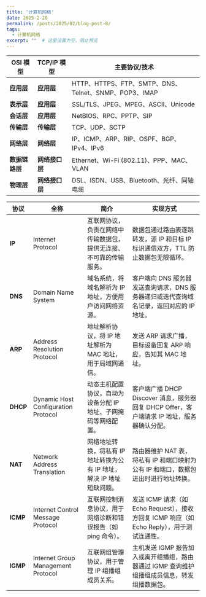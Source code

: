 ```yaml
---
title: '计算机网络'
date: 2025-2-20
permalink: /posts/2025/02/blog-post-8/
tags:
  - 计算机网络
excerpt: ""  # 这里设置为空，阻止预览
---
```


| OSI 模型       | TCP/IP 模型    | 主要协议/技术                                         |
| -------------- | -------------- | ----------------------------------------------------- |
| **应用层**     | **应用层**     | HTTP、HTTPS、FTP、SMTP、DNS、Telnet、SNMP、POP3、IMAP |
| **表示层**     | **应用层**     | SSL/TLS、JPEG、MPEG、ASCII、Unicode                   |
| **会话层**     | **应用层**     | NetBIOS、RPC、PPTP、SIP                               |
| **传输层**     | **传输层**     | TCP、UDP、SCTP                                        |
| **网络层**     | **网络层**     | IP、ICMP、ARP、RIP、OSPF、BGP、IPv4、IPv6             |
| **数据链路层** | **网络接口层** | Ethernet、Wi-Fi (802.11)、PPP、MAC、VLAN              |
| **物理层**     | **网络接口层** | DSL、ISDN、USB、Bluetooth、光纤、同轴电缆             |

| 协议     | 全称                                | 简介                                                         | 实现方式                                                     |
| -------- | ----------------------------------- | ------------------------------------------------------------ | ------------------------------------------------------------ |
| **IP**   | Internet Protocol                   | 互联网协议，负责在网络中传输数据包，提供无连接、不可靠的传输服务。 | 数据包通过路由表逐跳转发，源 IP 和目标 IP 标识通信双方，TTL 防止数据包无限循环。 |
| **DNS**  | Domain Name System                  | 域名系统，将域名解析为 IP 地址，方便用户访问网络资源。       | 客户端向 DNS 服务器发送查询请求，DNS 服务器递归或迭代查询域名记录，返回对应的 IP 地址。 |
| **ARP**  | Address Resolution Protocol         | 地址解析协议，将 IP 地址解析为 MAC 地址，用于局域网通信。    | 发送 ARP 请求广播，目标设备回复 ARP 响应，告知其 MAC 地址。  |
| **DHCP** | Dynamic Host Configuration Protocol | 动态主机配置协议，自动为设备分配 IP 地址、子网掩码等网络配置。 | 客户端广播 DHCP Discover 消息，服务器回复 DHCP Offer，客户端请求 IP 地址，服务器确认分配。 |
| **NAT**  | Network Address Translation         | 网络地址转换，将私有 IP 地址转换为公有 IP 地址，解决 IP 地址短缺问题。 | 路由器维护 NAT 表，将私有 IP 和端口映射为公有 IP 和端口，数据包进出时进行地址转换。 |
| **ICMP** | Internet Control Message Protocol   | 互联网控制消息协议，用于网络诊断和错误报告（如 ping 命令）。 | 发送 ICMP 请求（如 Echo Request），接收方回复 ICMP 响应（如 Echo Reply），用于测试连通性。 |
| **IGMP** | Internet Group Management Protocol  | 互联网组管理协议，用于管理 IP 组播组成员关系。               | 主机发送 IGMP 报告加入或离开组播组，路由器通过 IGMP 查询维护组播组成员信息，转发组播数据包。 |
